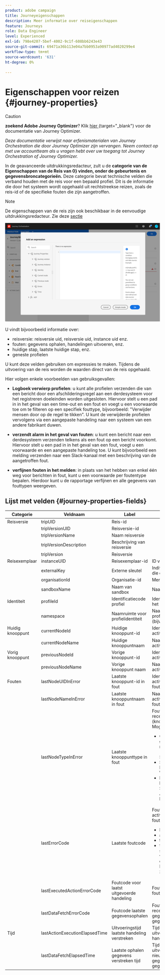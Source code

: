 ```yaml
---
product: adobe campaign
title: Journeyeigenschappen
description: Meer informatie over reiseigenschappen
feature: Journeys
role: Data Engineer
level: Experienced
exl-id: 798e4207-5bef-4002-9c1f-608bb6243e43
source-git-commit: 69471a36b113e04a7bb0953a90977ad4020299e4
workflow-type: tm+mt
source-wordcount: '631'
ht-degree: 0%

---
```


# Eigenschappen voor reizen {#journey-properties}


>[!CAUTION]
>
>**zoekend Adobe Journey Optimizer**? Klik [ hier ](https://experienceleague.adobe.com/nl/docs/journey-optimizer/using/ajo-home){target="_blank"} voor de documentatie van Journey Optimizer.
>
>
>_Deze documentatie verwijst naar erfenismaterialen van Journey Orchestration die door Journey Optimizer zijn vervangen. Neem contact op met uw accountteam als u vragen hebt over uw toegang tot Journey Orchestration of Journey Optimizer._


In de geavanceerde uitdrukkingsredacteur, zult u de **categorie van de Eigenschappen van de Reis van 0&rbrace; vinden, onder de gebeurtenis en gegevensbroncategorieën.** Deze categorie bevat technische velden die verband houden met de reis voor een bepaald profiel. Dit is de informatie die door het systeem wordt opgehaald uit rechtstreekse reizen, zoals de reis-id of de specifieke fouten die zijn aangetroffen.

>[!NOTE]
>
>De eigenschappen van de reis zijn ook beschikbaar in de eenvoudige uitdrukkingsredacteur. Zie deze [ sectie ](../building-journeys/condition-activity.md#about_condition)

![](../assets/journey-properties.png)

U vindt bijvoorbeeld informatie over:

* reisversie: reisversie uid, reisversie uid, instance uid enz.
* fouten: gegevens ophalen, handelingen uitvoeren, enz.
* huidige stap, laatste huidige stap, enz.
* geneste profielen

U kunt deze velden gebruiken om expressies te maken. Tijdens de uitvoering van de reis worden de waarden direct van de reis opgehaald.

Hier volgen enkele voorbeelden van gebruiksgevallen:

* **Logboek verwierp profielen**: u kunt alle profielen verzenden die van een bericht door een afschilderingsregel aan een derdesysteem voor het registreren doeleinden worden uitgesloten. Hiervoor stelt u een pad in in het geval van een time-out en een fout en voegt u een voorwaarde toe om te filteren op een specifiek fouttype, bijvoorbeeld: &quot;Verwijder mensen door op de regel te tikken&quot;. U kunt de verwijderde profielen vervolgens via een aangepaste handeling naar een systeem van een andere fabrikant duwen.

* **verzendt alarm in het geval van fouten**: u kunt een bericht naar een derdesysteem verzenden telkens als een fout op een bericht voorkomt. Hiervoor stelt u een pad in in het geval van een fout, voegt u een voorwaarde en een aangepaste handeling toe. U kunt bijvoorbeeld een melding verzenden naar een Slack-kanaal met een beschrijving van de aangetroffen fout.

* **verfijnen fouten in het melden**: in plaats van het hebben van enkel één weg voor berichten in fout, kunt u een voorwaarde per foutentype bepalen. Hierdoor kunt u de rapportage verfijnen en alle gegevens van fouttypen weergeven.

## Lijst met velden {#journey-properties-fields}

| Categorie | Veldnaam | Label | Beschrijving |
|---|---|---|------------|
| Reisversie | tripUID | Reis-id | |
| | tripVersionUID | Reisversie-id | |
| | tripVersionName | Naam reisversie | |
| | tripVersionDescription | Beschrijving van reisversie | |
| | tripVersion | Reisversie | |
| Reisexemplaar | instanceUID | Reisexemplaar-id | ID van de instantie |
| | externalKey | Externe sleutel | Individuele identificatie die de reis veroorzaakt |
| | organisationId | Organisatie-id | Merkorganisatie |
| | sandboxName | Naam van sandbox | Naam van de sandbox |
| Identiteit | profileId | Identificatiecode profiel | Identificatiecode van het profiel tijdens de reis |
| | namespace | Naamruimte voor profielidentiteit | Naamruimte van het profiel in de rit (bijvoorbeeld: ECID) |
| Huidig knooppunt | currentNodeId | Huidige knooppunt-id | Identifier van de huidige activiteit (knooppunt) |
| | currentNodeName | Huidige knooppuntnaam | Naam van de huidige activiteit (knooppunt) |
| Vorig knooppunt | previousNodeId | Vorige knooppunt-id | Identifier van de vorige activiteit (knooppunt) |
| | previousNodeName | Vorige knooppunt naam | Naam van de vorige activiteit (knooppunt) |
| Fouten | lastNodeUIDInError | Laatste knooppunt-id in fout | Identifier van de laatste activiteit (knooppunt) in fout |
| | lastNodeNameInError | Laatste knooppuntnaam in fout | Naam van de laatste activiteit (knooppunt) in fout |
| | lastNodeTypeInError | Laatste knooppunttype in fout | Fouttype van de meest recente activiteit (knooppunt) in fout. Mogelijke typen:<ul><li>Gebeurtenissen: gebeurtenissen, reacties, VK (bijvoorbeeld: Segmentkwalificatie)</li><li>Stroombeheer: Einde, Voorwaarde, Wacht</li><li>Handelingen: ACS-handelingen, Springen, Aangepaste handeling</li></ul> |
| | lastErrorCode | Laatste foutcode | Foutcode van de laatste activiteit (knooppunt) in fout. Mogelijke fouten: <ul><li>HTTP-foutcodes</li><li>afgetopt</li><li>timedOut</li><li>fout (voorbeeld: standaard in geval van een onverwachte fout. Dit mag niet of zeer zelden voorkomen.)</li></ul> |
| | lastExecutedActionErrorCode | Foutcode voor laatst uitgevoerde handeling | Foutcode van de laatste foutactie |
| | lastDataFetchErrorCode | Foutcode laatste gegevensophalen | Foutcode van de meest recente gegevensopname van gegevensbronnen |
| Tijd | lastActionExecutionElapsedTime | Uitvoeringstijd laatste handeling verstreken | Tijd besteed aan uitvoering van de laatste handeling |
| | lastDataFetchElapsedTime | Laatste ophalen gegevens verstreken tijd | Tijd besteed aan het uitvoeren van de nieuwste gegevensopname van gegevensbronnen |
